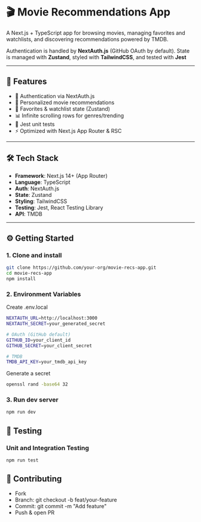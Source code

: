 # 🎬 Movie Recommendations App

A Next.js + TypeScript app for browsing movies, managing favorites and watchlists, and discovering recommendations powered by TMDB.  

Authentication is handled by **NextAuth.js** (GitHub OAuth by default). State is managed with **Zustand**, styled with **TailwindCSS**, and tested with **Jest**

---

## 🚀 Features
- 🔐 Authentication via NextAuth.js  
- 🎥 Personalized movie recommendations  
- 📂 Favorites & watchlist state (Zustand)  
- 📊 Infinite scrolling rows for genres/trending  
- 🧪 Jest unit tests 
- ⚡ Optimized with Next.js App Router & RSC  

---

## 🛠️ Tech Stack
- **Framework**: Next.js 14+ (App Router)  
- **Language**: TypeScript  
- **Auth**: NextAuth.js  
- **State**: Zustand  
- **Styling**: TailwindCSS  
- **Testing**: Jest, React Testing Library  
- **API**: TMDB  

---

## ⚙️ Getting Started

### 1. Clone and install
```bash
git clone https://github.com/your-org/movie-recs-app.git
cd movie-recs-app
npm install
```

### 2. Environment Variables
Create .env.local

```bash
NEXTAUTH_URL=http://localhost:3000
NEXTAUTH_SECRET=your_generated_secret

# OAuth (GitHub default)
GITHUB_ID=your_client_id
GITHUB_SECRET=your_client_secret

# TMDB
TMDB_API_KEY=your_tmdb_api_key
```

Generate a secret

```bash
openssl rand -base64 32
```

### 3. Run dev server
```bash
npm run dev
```

## 🧪 Testing

### Unit and Integration Testing
```bash
npm run test
```

## 🤝 Contributing
- Fork
- Branch: git checkout -b feat/your-feature
- Commit: git commit -m "Add feature"
- Push & open PR


